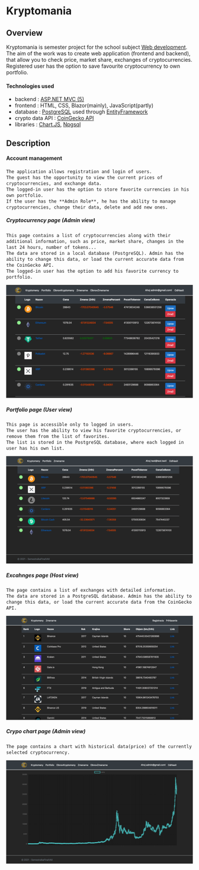 # Kryptomania

## Overview

Kryptomania is semester project for the school subject [Web development](https://vzdelavanie.uniza.sk/vzdelavanie/planinfo.php?kod=274878&lng=sk "Web development").
The aim of the work was to create web application (frontend and backend), that allow you to check price, market share, exchanges of cryptocurrencies. \
Registered user has the option to save favourite cryptocurrency to own portfolio.

#### Technologies used
* backend : [ASP.NET MVC (5)](https://dotnet.microsoft.com/apps/aspnet/mvc)
* frontend : HTML, CSS, Blazor(mainly), JavaScript(partly)
* database : [PostgreSQL](https://www.postgresql.org/) used through [EntityFramework](https://docs.microsoft.com/en-us/ef/)
* crypto data API : [CoinGecko API](https://www.coingecko.com/en/api)
* libraries : [Chart.JS](https://www.chartjs.org/), [Npgsql](https://www.npgsql.org/)
## Description

#### Account management
	The application allows registration and login of users.
	The guest has the opportunity to view the current prices of cryptocurrencies, and exchange data.
	The logged-in user has the option to store favorite currencies in his own portfolio.
	If the user has the **Admin Role**, he has the ability to manage cryptocurrencies, change their data, delete and add new ones.

##### Cryptocurrency page (Admin view)
	This page contains a list of cryptocurrencies along with their additional information, such as price, market share, changes in the last 24 hours, number of tokens...
	The data are stored in a local database (PostgreSQL). Admin has the ability to change this data, or load the current accurate data from the CoinGecko API.
	The logged-in user has the option to add his favorite currency to portfolio.
![](https://raw.githubusercontent.com/GabrielHalvonik/SemestralkaFinalVAII/main/manual_res/crypto_admin.png)

##### Portfolio page (User view)
	This page is accessible only to logged in users.
	The user has the ability to view his favorite cryptocurrencies, or remove them from the list of favorites.
  	The list is stored in the PostgreSQL database, where each logged in user has his own list.
![](https://raw.githubusercontent.com/GabrielHalvonik/SemestralkaFinalVAII/main/manual_res/portfolio_user.png)

##### Excahnges page (Host view)
	The page contains a list of exchanges with detailed information.
	The data are stored in a PostgreSQL database. Admin has the ability to change this data, or load the current accurate data from the CoinGecko API.
![](https://raw.githubusercontent.com/GabrielHalvonik/SemestralkaFinalVAII/main/manual_res/excanges.png)

##### Crypo chart page (Admin view)
	The page contains a chart with historical data(price) of the currently selected cryptocurrency.
![](https://raw.githubusercontent.com/GabrielHalvonik/SemestralkaFinalVAII/main/manual_res/charts.png)
